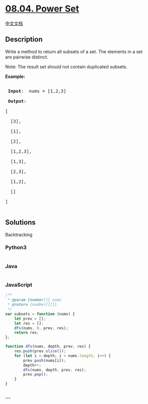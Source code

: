 # [08.04. Power Set](https://leetcode-cn.com/problems/power-set-lcci)

[中文文档](/lcci/08.04.Power%20Set/README.md)

## Description

<p>Write a method to return all subsets of a set. The elements in a set are&nbsp;pairwise distinct.</p>

<p>Note: The result set should not contain duplicated subsets.</p>

<p><strong>Example:</strong></p>

<pre>

<strong> Input</strong>:  nums = [1,2,3]

<strong> Output</strong>: 

[

  [3],

&nbsp; [1],

&nbsp; [2],

&nbsp; [1,2,3],

&nbsp; [1,3],

&nbsp; [2,3],

&nbsp; [1,2],

&nbsp; []

]

</pre>

## Solutions

Backtracking

<!-- tabs:start -->

### **Python3**

```python

```

### **Java**

```java

```

### **JavaScript**

```js
/**
 * @param {number[]} nums
 * @return {number[][]}
 */
var subsets = function (nums) {
    let prev = [];
    let res = [];
    dfs(nums, 0, prev, res);
    return res;
};

function dfs(nums, depth, prev, res) {
    res.push(prev.slice());
    for (let i = depth; i < nums.length; i++) {
        prev.push(nums[i]);
        depth++;
        dfs(nums, depth, prev, res);
        prev.pop();
    }
}
```

### **...**

```

```

<!-- tabs:end -->
